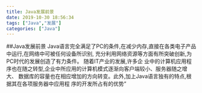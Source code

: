 ```yaml
---
title: Java发展前景
date: 2019-10-30 18:56:34
tags: ["Java","发展"]
categories: ["Java"]
---
```

##Java发展前景
Java语言完全满足了PC的条件,在减少内存,直接在各类电子产品中运行,在网络中可被任何设备所识别,
充分利用网络资源等方面有所突破创新,为PC时代的发展创造了有力条件。 随着IT产业的发展,许多企
业中的计算机应用程序也在随之转型,企业中所应用的计算机模式逐渐向客户端较小、服务器随之增大、
数据库的容量也在相应增加的方向转变。此外,加上Java语言独有的特点,根据其在各项服务器中应用程
序的开发所占有的优势”